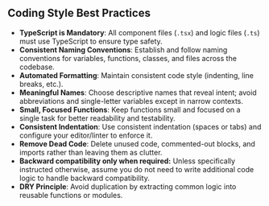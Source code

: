 ## Coding Style Best Practices

- **TypeScript is Mandatory**: All component files (`.tsx`) and logic files (`.ts`) must use TypeScript to ensure type safety.
- **Consistent Naming Conventions**: Establish and follow naming conventions for variables, functions, classes, and files across the codebase.
- **Automated Formatting**: Maintain consistent code style (indenting, line breaks, etc.).
- **Meaningful Names**: Choose descriptive names that reveal intent; avoid abbreviations and single-letter variables except in narrow contexts.
- **Small, Focused Functions**: Keep functions small and focused on a single task for better readability and testability.
- **Consistent Indentation**: Use consistent indentation (spaces or tabs) and configure your editor/linter to enforce it.
- **Remove Dead Code**: Delete unused code, commented-out blocks, and imports rather than leaving them as clutter.
- **Backward compatibility only when required:** Unless specifically instructed otherwise, assume you do not need to write additional code logic to handle backward compatibility.
- **DRY Principle**: Avoid duplication by extracting common logic into reusable functions or modules.